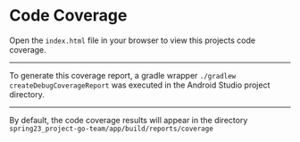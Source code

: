 Code Coverage
=============

Open the `index.html` file in your browser to view this projects code coverage.
*****
To generate this coverage report, a gradle wrapper `./gradlew createDebugCoverageReport` was executed in the Android Studio project directory.
*****
By default, the code coverage results will appear in the directory `spring23_project-go-team/app/build/reports/coverage`
